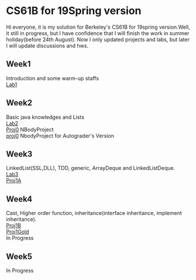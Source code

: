 # CS61B for 19Spring version
Hi everyone, it is my solution for Berkeley's CS61B for 19spring version.Well, it still in progress, but I have confidence that I will
finish the work in summer holiday(before 24th August). Now I only updated projects and labs, but later I will update discussions and hws.

## Week1
Introduction and some warm-up staffs<br>
[Lab1](https://github.com/FlyNeopolitan/CS61B/tree/master/lab1)

## Week2
Basic java knowledges and Lists<br>
[Lab2](https://github.com/FlyNeopolitan/CS61B/tree/master/lab2)<br>
[Proj0](https://github.com/FlyNeopolitan/CS61B/tree/master/proj0) NBodyProject<br>
[proj0](https://github.com/FlyNeopolitan/CS61B-For-AutoGrader-version/tree/master/proj0) NbodyProject for Autograder's Version

## Week3
LinkedList(SSL,DLL), TDD, generic, ArrayDeque and LinkedListDeque.<br>
[Lab3](https://github.com/FlyNeopolitan/CS61B/tree/master/lab3)<br>
[Proj1A](https://github.com/FlyNeopolitan/CS61B/tree/master/proj1a)

## Week4
Cast, Higher order function, inheritance(interface inheritance, implement inheritance).<br>
[Proj1B](https://github.com/FlyNeopolitan/CS61B/tree/master/proj1b)<br>
[Proj1Gold](https://github.com/FlyNeopolitan/CS61B/tree/master/proj1gold)<br>
In Progress

## Week5
In Progress
